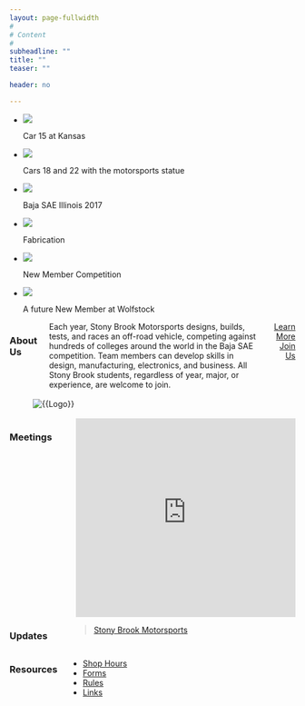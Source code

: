 ```yaml
---
layout: page-fullwidth
#
# Content
#
subheadline: ""
title: ""
teaser: ""

header: no

---
```


<div id="fb-root"></div>
<script>(function(d, s, id) {
  var js, fjs = d.getElementsByTagName(s)[0];
  if (d.getElementById(id)) return;
  js = d.createElement(s); js.id = id;
  js.src = "//connect.facebook.net/en_US/sdk.js#xfbml=1&version=v2.8";
  fjs.parentNode.insertBefore(js, fjs);
}(document, 'script', 'facebook-jssdk'));</script>




<div class="flexslider">
  <ul class="slides">
    <li>
      <img src="{{site.baseurl}}/images/slider/car15.jpg" />
      <p class="flex-caption">Car 15 at Kansas</p>
    </li>
    <li>
      <img src="{{site.baseurl}}/images/slider/cars3.jpg" />
      <p class="flex-caption">Cars 18 and 22 with the motorsports statue</p>
    </li>
    <li>
      <img src="{{site.baseurl}}/images/slider/illinois.jpg" />
      <p class="flex-caption">Baja SAE Illinois 2017</p>
    </li>
    <li>
      <img src="{{site.baseurl}}/images/slider/neil.jpg" />
      <p class="flex-caption">Fabrication</p>
    </li>
    <li>
      <img src="{{site.baseurl}}/images/slider/newMemberComp.jpg" />
      <p class="flex-caption">New Member Competition</p>
    </li>
    <li>
      <img src="{{site.baseurl}}/images/slider/wolfstock.jpg" />
      <p class="flex-caption">A future New Member at Wolfstock</p>
    </li>
  </ul>
</div>

<!--
<div class="panel">
<div id="clockdiv" style="text-align: center;">
  <h4><span class="days"></span> Days until <a href="https://www.sae.org/attend/student-events/baja-sae-oregon/" target="_blank">Baja SAE Oregon</a></h4>
</div>
</div>
-->

<div class="row">

  <div class="small-12 medium-8 columns">
    <h3>About Us</h3>
    Each year, Stony Brook Motorsports designs, builds, tests, and races an off-road vehicle, competing against hundreds of colleges around the world in the Baja SAE competition.  Team members can develop skills in design, manufacturing, electronics, and business.  All Stony Brook students, regardless of year, major, or experience, are welcome to join.<br><br>
    <div style="text-align: right;">
    <a href="{{site.baseurl}}/about/" class="button small">Learn More</a>
    <a href="{{site.baseurl}}/resources/join/" class="button small success">Join Us</a>
    </div>
  </div>
  <div class="small-12 medium-4 columns">
    <br><br>
    <img border="0" alt="{{Logo}}" src="{{site.baseurl}}/images/logo/sbm.png"  style="padding-left: 20px;">

</div>


</div>



<div class="row">
  <div class="small-12 medium-6 columns">
  <h3 id='meetings'>Meetings</h3><br>

<iframe src="https://calendar.google.com/calendar/embed?showTitle=0&amp;showNav=0&amp;showDate=0&amp;showPrint=0&amp;showTabs=0&amp;showCalendars=0&amp;showTz=0&amp;mode=AGENDA&amp;height=300&amp;wkst=1&amp;bgcolor=%23FFFFFF&amp;src=stonybrookmotorsports%40gmail.com&amp;color=%23711616&amp;ctz=America%2FNew_York" style="border-width:0" width="450" height="350" frameborder="0" scrolling="no"></iframe>
  </div>
  <div class="small-12 medium-6 columns">
      <h3>Updates</h3><br>
<div class="fb-page" data-href="https://www.facebook.com/StonyBrookMotorsports/" data-tabs="timeline, events" data-width="450" data-height="350" data-small-header="true" data-adapt-container-width="true" data-hide-cover="true" data-show-facepile="false"><blockquote cite="https://www.facebook.com/StonyBrookMotorsports/" class="fb-xfbml-parse-ignore"><a href="https://www.facebook.com/StonyBrookMotorsports/">Stony Brook Motorsports</a></blockquote></div>
  </div>
</div>



<div class="row">
<div class="small-12 medium-6 columns">
<h3>Resources</h3>

<ul class="inline-list">
<li><a href="{{site.baseurl}}/images/shophours.jpg" target="_blank">Shop Hours</a></li>
<li><a href="{{site.baseurl}}/resources/forms/" target="_blank">Forms</a></li>
<li><a href="http://bajasae.net/cdsweb/gen/DocumentResources.aspx" target="_blank">Rules</a></li>
<li><a href="{{site.baseurl}}/resources/links/" target="_blank">Links</a></li>
</ul>



</div>


<div class="small-12 medium-6 columns">


</div>
</div>

<script src="{{ site.baseurl }}/assets/js/time.js"></script>
